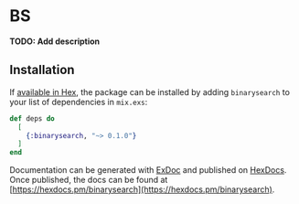 # BS

**TODO: Add description**

## Installation

If [available in Hex](https://hex.pm/docs/publish), the package can be installed
by adding `binarysearch` to your list of dependencies in `mix.exs`:

```elixir
def deps do
  [
    {:binarysearch, "~> 0.1.0"}
  ]
end
```

Documentation can be generated with [ExDoc](https://github.com/elixir-lang/ex_doc)
and published on [HexDocs](https://hexdocs.pm). Once published, the docs can
be found at [https://hexdocs.pm/binarysearch](https://hexdocs.pm/binarysearch).


